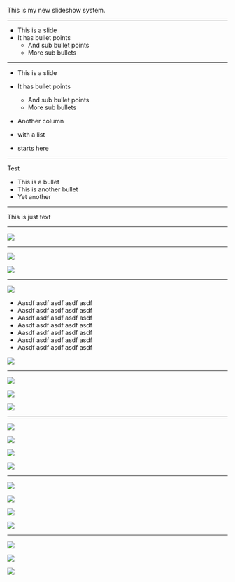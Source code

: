 This is my new slideshow system.

---

* This is a slide
* It has bullet points
	* And sub bullet points
	* More sub bullets

---

* This is a slide
* It has bullet points
	* And sub bullet points
	* More sub bullets

* Another column 
* with a list
* starts here

---

Test

* This is a bullet
* This is another bullet
* Yet another

---

This is just text

---

![](img/advimm/matrix.png)

---

![](img/advimm/matrix.png)

![](img/advimm/matrix.png)

---

![](img/advimm/matrix.png)

* Aasdf asdf asdf asdf asdf
* Aasdf asdf asdf asdf asdf
* Aasdf asdf asdf asdf asdf
* Aasdf asdf asdf asdf asdf
* Aasdf asdf asdf asdf asdf
* Aasdf asdf asdf asdf asdf
* Aasdf asdf asdf asdf asdf

![](img/advimm/matrix.png)

---

![](img/advimm/matrix.png)

![](img/advimm/matrix.png)

![](img/advimm/matrix.png)

---

![](img/advimm/matrix.png)

![](img/advimm/matrix.png)

![](img/advimm/matrix.png)

![](img/advimm/matrix.png)

---

![](img/advimm/matrix.png)

![](img/advimm/matrix.png)

![](http://www.w3.org/Style/Woolly/woolly-mc.png)

![](img/advimm/matrix.png)

---

![](http://www.w3.org/Style/Woolly/woolly-mc.png)

![](img/advimm/matrix.png)

![](http://www.w3.org/Style/Woolly/woolly-mc.png)
